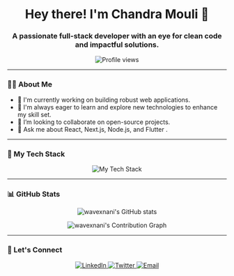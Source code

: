 <h1 align="center">Hey there! I'm Chandra Mouli 👋</h1>
<h3 align="center">A passionate full-stack developer with an eye for clean code and impactful solutions.</h3>

<div align="center">
  <img src="https://komarev.com/ghpvc/?username=wavexnani&color=blue" alt="Profile views" />
</div>

---

### 👨‍💻 About Me

- 🔭 I'm currently working on building robust web applications.
- 🌱 I'm always eager to learn and explore new technologies to enhance my skill set.
- 👯 I’m looking to collaborate on open-source projects.
- 💬 Ask me about React, Next.js, Node.js, and Flutter .

---

### 🚀 My Tech Stack

<p align="center">
  <img src="https://skillicons.dev/icons?i=js,ts,html,css,react,nextjs,nodejs,python,flask,dart,flutter,mysql,firebase,git,github,linux&perline=8" alt="My Tech Stack" />
</p>

---

### 📊 GitHub Stats

<p align="center">
  <img src="https://github-readme-stats.vercel.app/api?username=wavexnani&show_icons=true&theme=tokyonight&hide_border=true&border_radius=12&rank_icon=github" alt="wavexnani's GitHub stats" />
</p>
<p align="center">
  <img src="https://github-readme-activity-graph.vercel.app/graph?username=wavexnani&theme=tokyo-night&area=true&hide_border=true" alt="wavexnani's Contribution Graph" />
</p>

---

### 🤝 Let's Connect

<p align="center">
  <a href="https://www.linkedin.com/in/chandra-mouli-525bb831b?" target="_blank">
    <img src="https://img.shields.io/badge/LinkedIn-0077B5?style=for-the-badge&logo=linkedin&logoColor=white" alt="LinkedIn" />
  </a>
  <a href="https://x.com/Mouli7989" target="_blank">
    <img src="https://img.shields.io/badge/Twitter-1DA1F2?style=for-the-badge&logo=twitter&logoColor=white" alt="Twitter" />
  </a>
  <a href="mailto:mouli7667@gmail.com">
    <img src="https://img.shields.io/badge/Email-D14836?style=for-the-badge&logo=gmail&logoColor=white" alt="Email" />
  </a>
</p>
